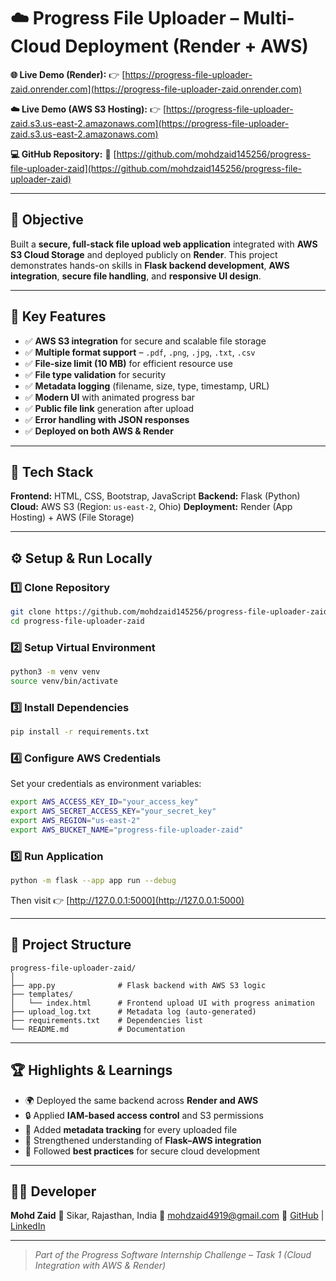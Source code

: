 # ☁️ Progress File Uploader – Multi-Cloud Deployment (Render + AWS)

**🌐 Live Demo (Render):**
👉 [https://progress-file-uploader-zaid.onrender.com](https://progress-file-uploader-zaid.onrender.com)

**☁️ Live Demo (AWS S3 Hosting):**
👉 [https://progress-file-uploader-zaid.s3.us-east-2.amazonaws.com](https://progress-file-uploader-zaid.s3.us-east-2.amazonaws.com)

**💻 GitHub Repository:**
🔗 [https://github.com/mohdzaid145256/progress-file-uploader-zaid](https://github.com/mohdzaid145256/progress-file-uploader-zaid)

---

## 🚀 Objective

Built a **secure, full-stack file upload web application** integrated with **AWS S3 Cloud Storage** and deployed publicly on **Render**.
This project demonstrates hands-on skills in **Flask backend development**, **AWS integration**, **secure file handling**, and **responsive UI design**.

---

## 🧩 Key Features

* ✅ **AWS S3 integration** for secure and scalable file storage
* ✅ **Multiple format support** – `.pdf`, `.png`, `.jpg`, `.txt`, `.csv`
* ✅ **File-size limit (10 MB)** for efficient resource use
* ✅ **File type validation** for security
* ✅ **Metadata logging** (filename, size, type, timestamp, URL)
* ✅ **Modern UI** with animated progress bar
* ✅ **Public file link** generation after upload
* ✅ **Error handling with JSON responses**
* ✅ **Deployed on both AWS & Render**

---

## 🧱 Tech Stack

**Frontend:** HTML, CSS, Bootstrap, JavaScript
**Backend:** Flask (Python)
**Cloud:** AWS S3 (Region: `us-east-2`, Ohio)
**Deployment:** Render (App Hosting) + AWS (File Storage)

---

## ⚙️ Setup & Run Locally

### 1️⃣ Clone Repository

```bash
git clone https://github.com/mohdzaid145256/progress-file-uploader-zaid.git
cd progress-file-uploader-zaid
```

### 2️⃣ Setup Virtual Environment

```bash
python3 -m venv venv
source venv/bin/activate
```

### 3️⃣ Install Dependencies

```bash
pip install -r requirements.txt
```

### 4️⃣ Configure AWS Credentials

Set your credentials as environment variables:

```bash
export AWS_ACCESS_KEY_ID="your_access_key"
export AWS_SECRET_ACCESS_KEY="your_secret_key"
export AWS_REGION="us-east-2"
export AWS_BUCKET_NAME="progress-file-uploader-zaid"
```

### 5️⃣ Run Application

```bash
python -m flask --app app run --debug
```

Then visit 👉 [http://127.0.0.1:5000](http://127.0.0.1:5000)

---

## 📂 Project Structure

```
progress-file-uploader-zaid/
│
├── app.py              # Flask backend with AWS S3 logic
├── templates/
│   └── index.html      # Frontend upload UI with progress animation
├── upload_log.txt      # Metadata log (auto-generated)
├── requirements.txt    # Dependencies list
└── README.md           # Documentation
```

---

## 🏆 Highlights & Learnings

* 🌍 Deployed the same backend across **Render and AWS**
* 🔒 Applied **IAM-based access control** and S3 permissions
* 🧾 Added **metadata tracking** for every uploaded file
* 🧠 Strengthened understanding of **Flask–AWS integration**
* 🧰 Followed **best practices** for secure cloud development

---

## 👨‍💻 Developer

**Mohd Zaid**
📍 Sikar, Rajasthan, India
📧 [mohdzaid4919@gmail.com](mailto:mohdzaid4919@gmail.com)
🔗 [GitHub](https://github.com/mohdzaid145256) | [LinkedIn](https://www.linkedin.com/in/mohdzaid123)

---

> *Part of the Progress Software Internship Challenge – Task 1 (Cloud Integration with AWS & Render)*

